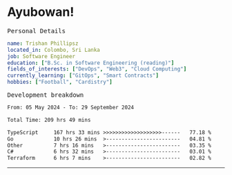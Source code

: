 # Ayubowan!

<samp>Personal Details</samp>

```yaml
name: Trishan Phillipsz
located_in: Colombo, Sri Lanka
job: Software Engineer
education: ["B.Sc. in Software Engineering (reading)"]
fields_of_interests: ["DevOps", "Web3", "Cloud Computing"]
currently_learning: ["GitOps", "Smart Contracts"]
hobbies: ["Football", "Cardistry"]
```

<samp>Development breakdown</samp>

<!--START_SECTION:waka-->

```txt
From: 05 May 2024 - To: 29 September 2024

Total Time: 209 hrs 49 mins

TypeScript     167 hrs 33 mins >>>>>>>>>>>>>>>>>>>------   77.18 %
Go             10 hrs 26 mins  >------------------------   04.81 %
Other          7 hrs 16 mins   >------------------------   03.35 %
C#             6 hrs 32 mins   >------------------------   03.01 %
Terraform      6 hrs 7 mins    >------------------------   02.82 %
```

<!--END_SECTION:waka-->

---
